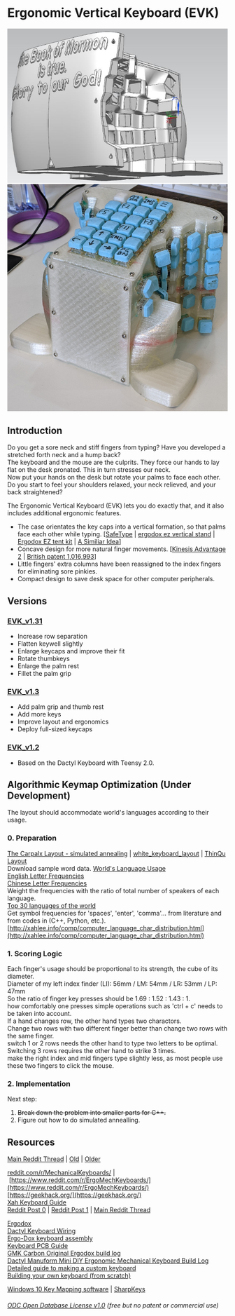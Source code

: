 # Ergonomic Vertical Keyboard (EVK)
![](./EVK_v1.31/Case0.jpg)
![](./EVK_v1.31/Keyboard1.jpg)


## Introduction
Do you get a sore neck and stiff fingers from typing? Have you developed a stretched forth neck and a hump back?  
The keyboard and the mouse are the culprits. They force our hands to lay flat on the desk pronated. This in turn stresses our neck.  
Now put your hands on the desk but rotate your palms to face each other. Do you start to feel your shoulders relaxed, your neck relieved, and your back straightened?    

The Ergonomic Vertical Keyboard (EVK) lets you do exactly that, and it also includes additional ergonomic features.
- The case orientates the key caps into a vertical formation, so that palms face each other while typing. [[SafeType](https://safetype.com/index.php?id_product=1&controller=product) | [ergodox ez vertical stand](https://www.thingiverse.com/thing:2748084)&nbsp;| [Ergodox EZ tent kit](https://www.thingiverse.com/thing:1433117) | [A Similiar Idea](https://thomasbaart.nl/2019/01/20/vertikeeb-making-a-vertical-keyboard-part-1/)]
- Concave design for more natural finger movements. [[Kinesis Advantage 2](https://kinesis-ergo.com/shop/advantage2/)  | [British patent 1,016,993](https://geekhack.org/index.php?topic=63415)]  
- Little fingers' extra columns have been reassigned to the index fingers for eliminating sore pinkies.
- Compact design to save desk space for other computer peripherals.


## Versions
### [EVK_v1.31](EVK_v1.31)
* Increase row separation
* Flatten keywell slightly
* Enlarge keycaps and improve their fit
* Rotate thumbkeys  
* Enlarge the palm rest
* Fillet the palm grip

### [EVK_v1.3](EVK_v1.3)
* Add palm grip and thumb rest   
* Add more keys  
* Improve layout and ergonomics  
* Deploy full-sized keycaps  

### [EVK_v1.2](EVK_v1.2) 
* Based on the Dactyl Keyboard with Teensy 2.0. 


## Algorithmic Keymap Optimization (Under Development)
The layout should accommodate world's languages according to their usage.
### 0. Preparation
[The Carpalx Layout - simulated annealing](http://mkweb.bcgsc.ca/carpalx/?simulated_annealing) | [white_keyboard_layout](https://github.com/mw8/white_keyboard_layout) | [ThinQu Layout](https://microexploitation.com/2018/06/04/thinqu/)  
Download sample word data. [World's Language Usage](https://www.vistawide.com/languages/top_30_languages.htm)  
[English Letter Frequencies](https://norvig.com/mayzner.html)  
[Chinese Letter Frequencies](http://xahlee.info/kbd/chinese_pinyin_letter_frequency.html)  
Weight the frequencies with the ratio of total number of speakers of each language.  
[Top 30 languages of the world](https://www.vistawide.com/languages/top_30_languages.htm)  
Get symbol frequencies for 'spaces', 'enter', 'comma'... from literature and from codes in (C++, Python, etc.).   
[http://xahlee.info/comp/computer_language_char_distribution.html](http://xahlee.info/comp/computer_language_char_distribution.html)  

### 1. Scoring Logic
Each finger's usage should be proportional to its strength, the cube of its diameter.   
Diameter of my left index finder (LI): 56mm / LM: 54mm / LR: 53mm / LP: 47mm  
So the ratio of finger key presses should be 1.69 : 1.52 : 1.43 : 1.  
how comfortably one presses simple operations such as 'ctrl + c' needs to be taken into account.  
If a hand changes row, the other hand types two charactors.    
Change two rows with two different finger better than change two rows with the same finger.  
switch 1 or 2 rows needs the other hand to type two letters to be optimal. Switching 3 rows requires the other hand to strike 3 times.  
make the right index and mid fingers type slightly less, as most people use these two fingers to click the mouse.  

### 2. Implementation
Next step:  
1. ~~Break down the problem into smaller parts for C++.~~
2. Figure out how to do simulated annealling. 


## Resources
[Main Reddit Thread](https://www.reddit.com/r/ErgoMechKeyboards/comments/g28c2i/ergonomicverticalkeyboard_thread/) | [Old](https://www.reddit.com/r/ErgoMechKeyboards/comments/fvxuw1/need_help_combining_all_of_the_good_features_from/) | [Older](https://www.reddit.com/r/MechanicalKeyboards/comments/fumlvb/possible_to_absorb_and_combine_all_of_the_good/)  

[reddit.com/r/MechanicalKeyboards/](http://reddit.com/r/MechanicalKeyboards/)&nbsp;|&nbsp;[https://www.reddit.com/r/ErgoMechKeyboards/](https://www.reddit.com/r/ErgoMechKeyboards/)  
[https://geekhack.org/](https://geekhack.org/)  
[Xah Keyboard Guide](http://Xah%20Keyboard%20Guide)  
[Reddit Post 0](https://www.reddit.com/r/MechanicalKeyboards/comments/fumlvb/possible_to_absorb_and_combine_all_of_the_good/) | [Reddit Post 1](https://www.reddit.com/r/ErgoMechKeyboards/comments/fvxuw1/need_help_combining_all_of_the_good_features_from/) | [Main Reddit Thread ](https://www.reddit.com/r/ErgoMechKeyboards/comments/g28c2i/ergonomicverticalkeyboard_thread/)  

[Ergodox](https://www.ergodox.io/)  
[Dactyl Keyboard Wiring](https://github.com/adereth/dactyl-keyboard/blob/master/guide/README.org#wiring)   
[Ergo-Dox keyboard assembly](https://www.youtube.com/watch?v=x1irVrAl3Ts)  
[Keyboard PCB Guide](https://github.com/ruiqimao/keyboard-pcb-guide)   
[GMK Carbon Original Ergodox build log](https://imgur.com/a/3riAB)  
[Dactyl Manuform Mini DIY Ergonomic Mechanical Keyboard Build Log](https://www.beekeeb.com/dactyl-manuform-mini-mechanical-keyboard-build-log/)   
[Detailed guide to making a custom keyboard](https://www.reddit.com/r/MechanicalKeyboards/comments/4l0p41/guide_detailed_guide_to_making_a_custom_keyboard/?utm_source=amp&utm_medium=&utm_content=post_body)  
[Building your own keyboard (from scratch)](https://medium.com/@monkeytypewritr/building-your-own-keyboard-from-scratch-bd0638c40850)  

[Windows 10 Key Mapping software](https://thegeekpage.com/top-10-best-free-key-mapping-software-for-windows-10/)&nbsp;| [SharpKeys](https://github.com/randyrants/sharpkeys/releases)



###### [ODC Open Database License v1.0](https://choosealicense.com/appendix/)  (free but no patent or commercial use)
